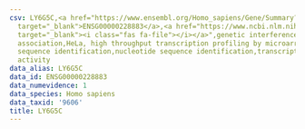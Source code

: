 ```yaml
---
csv: LY6G5C,<a href="https://www.ensembl.org/Homo_sapiens/Gene/Summary?db=core;g=ENSG00000228883"
  target="_blank">ENSG00000228883</a>,<a href="https://www.ncbi.nlm.nih.gov/pubmed/17216044"
  target="_blank"><i class="fas fa-file"></i></a>",genetic interference,functional
  association,HeLa, high throughput transcription profiling by microarray,nucleotide
  sequence identification,nucleotide sequence identification,transcriptional regulation,up-regulates
  activity
data_alias: LY6G5C
data_id: ENSG00000228883
data_numevidence: 1
data_species: Homo sapiens
data_taxid: '9606'
title: LY6G5C
---
```


